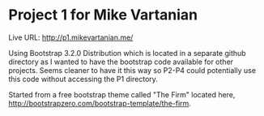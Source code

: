 <h1>Project 1 for Mike Vartanian</h1>

Live URL: http://p1.mikevartanian.me/

Using Bootstrap 3.2.0 Distribution which is located in a separate github directory as I wanted to have the bootstrap code available for other projects. Seems cleaner to have it this way so P2-P4 could potentially use this code without accessing the P1 directory.

Started from a free bootstrap theme called "The Firm" located here, http://bootstrapzero.com/bootstrap-template/the-firm.
